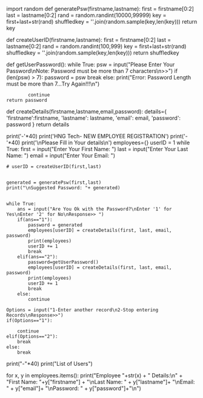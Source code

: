 import random
def generatePsw(firstname,lastname):
    first = firstname[0:2]
    last = lastname[0:2]
    rand = random.randint(10000,99999)
    key = first+last+str(rand)
    shuffledkey = ''.join(random.sample(key,len(key)))
    return key

def createUserID(firstname,lastname):
    first = firstname[0:2]
    last = lastname[0:2]
    rand = random.randint(100,999)
    key = first+last+str(rand)
    shuffledkey = ''.join(random.sample(key,len(key)))
    return shuffledkey


def getUserPassword():
    while True:
        psw = input("Please Enter Your Password\nNote: Password must be more than 7 characters\n>>")
        if (len(psw) > 7):
            password = psw
            break
        else:
            print("Error: Password Length must be more than 7...Try Again!!!\n")

            continue
    return password



def createDetails(firstname,lastname,email,password):
    details={
        'firstname':firstname,
        'lastname': lastname,
        'email': email,
        'password': password
    }
    return details

print('-'*40)
print('HNG Tech- NEW EMPLOYEE REGISTRATION')
print('-'*40)
print('\nPlease Fill in Your details\n')
employees={}
userID = 1
while True:
    first = input("Enter Your First Name: ")
    last = input("Enter Your Last Name: ")
    email = input("Enter Your Email: ")

    # userID = createUserID(first,last)


    generated = generatePsw(first,last)
    print("\nSuggested Password: "+ generated)


    while True:
        ans = input("Are You Ok with the Password?\nEnter '1' for Yes\nEnter '2' for No\nResponse>> ")
        if(ans=="1"):
            password = generated
            employees[userID] = createDetails(first, last, email, password)
            print(employees)
            userID += 1
            break
        elif(ans=="2"):
            password=getUserPassword()
            employees[userID] = createDetails(first, last, email, password)
            print(employees)
            userID += 1
            break
        else:
            continue

    Options = input("1-Enter another record\n2-Stop entering Records\nResponse>>")
    if(Options=="1"):

        continue
    elif(Options=="2"):
        break
    else:
        break

print("-"*40)
print("List of Users")

for x, y in employees.items():
    print("Employee "+str(x) + " Details:\n" + "First Name: "+y["firstname"] + "\nLast Name: " + y["lastname"]+ "\nEmail: " + y["email"]+ "\nPassword: " + y["password"]+"\n")


